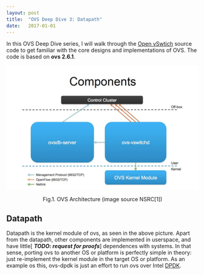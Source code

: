 ```yaml
---
layout: post
title:  "OVS Deep Dive 3: Datapath"
date:   2017-01-01
---
```


<p class="intro"><span class="dropcap">I</span>n this OVS Deep Dive series,
I will walk through the <a href="https://github.com/openvswitch/ovs">Open vSwtich</a>
 source code to get familiar with the core designs
and implementations of OVS. The code is based on
 <span style="font-weight:bold">ovs 2.6.1</span>.
</p>

<p align="center"><img src="/assets/img/ovs_arch.jpg"></p>
<p align="center">Fig.1. OVS Architecture (image source NSRC[1])</p>

## Datapath
Datapath is the kernel module of ovs, as seen in the above picture. Apart from
the datapath, other components are implemented in userspace, and have little[
***TODO: request for proofs***] dependences with systems. In that sense, porting ovs
to another OS or platform is perfectly simple in theory: just re-implement the
kernel module in the target OS or platform. As an example os this, ovs-dpdk
is just an effort to run ovs over Intel [DPDK](dpdk.org).
